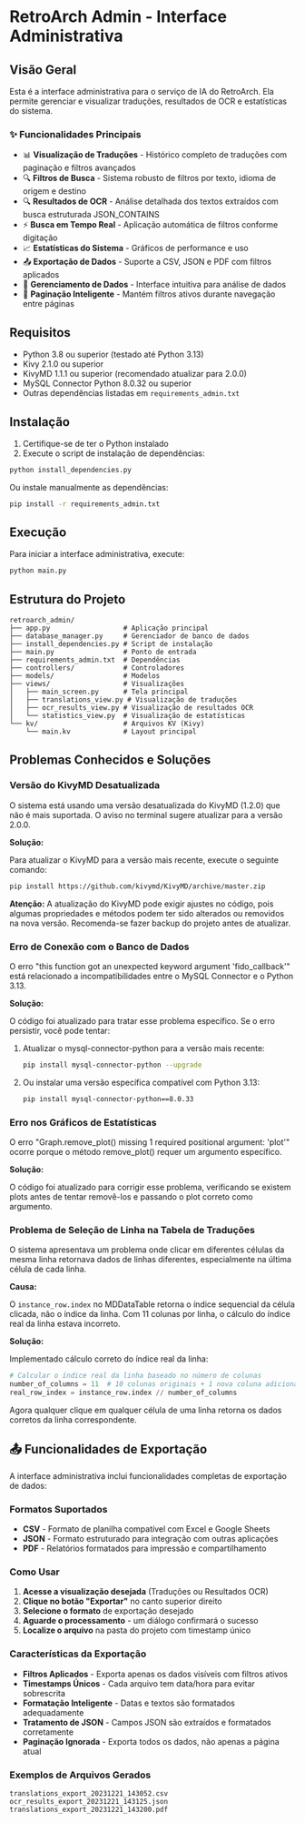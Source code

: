 # RetroArch Admin - Interface Administrativa

## Visão Geral

Esta é a interface administrativa para o serviço de IA do RetroArch. Ela permite gerenciar e visualizar traduções, resultados de OCR e estatísticas do sistema.

### ✨ Funcionalidades Principais

- 📊 **Visualização de Traduções** - Histórico completo de traduções com paginação e filtros avançados
- 🔍 **Filtros de Busca** - Sistema robusto de filtros por texto, idioma de origem e destino
- 🔍 **Resultados de OCR** - Análise detalhada dos textos extraídos com busca estruturada JSON_CONTAINS
- ⚡ **Busca em Tempo Real** - Aplicação automática de filtros conforme digitação
- 📈 **Estatísticas do Sistema** - Gráficos de performance e uso
- 📤 **Exportação de Dados** - Suporte a CSV, JSON e PDF com filtros aplicados
- 🔧 **Gerenciamento de Dados** - Interface intuitiva para análise de dados
- 📄 **Paginação Inteligente** - Mantém filtros ativos durante navegação entre páginas

## Requisitos

- Python 3.8 ou superior (testado até Python 3.13)
- Kivy 2.1.0 ou superior
- KivyMD 1.1.1 ou superior (recomendado atualizar para 2.0.0)
- MySQL Connector Python 8.0.32 ou superior
- Outras dependências listadas em `requirements_admin.txt`

## Instalação

1. Certifique-se de ter o Python instalado
2. Execute o script de instalação de dependências:

```bash
python install_dependencies.py
```

Ou instale manualmente as dependências:

```bash
pip install -r requirements_admin.txt
```

## Execução

Para iniciar a interface administrativa, execute:

```bash
python main.py
```

## Estrutura do Projeto

```
retroarch_admin/
├── app.py                  # Aplicação principal
├── database_manager.py     # Gerenciador de banco de dados
├── install_dependencies.py # Script de instalação
├── main.py                 # Ponto de entrada
├── requirements_admin.txt  # Dependências
├── controllers/            # Controladores
├── models/                 # Modelos
├── views/                  # Visualizações
│   ├── main_screen.py      # Tela principal
│   ├── translations_view.py # Visualização de traduções
│   ├── ocr_results_view.py # Visualização de resultados OCR
│   └── statistics_view.py  # Visualização de estatísticas
└── kv/                     # Arquivos KV (Kivy)
    └── main.kv             # Layout principal
```

## Problemas Conhecidos e Soluções

### Versão do KivyMD Desatualizada

O sistema está usando uma versão desatualizada do KivyMD (1.2.0) que não é mais suportada. O aviso no terminal sugere atualizar para a versão 2.0.0.

**Solução:**

Para atualizar o KivyMD para a versão mais recente, execute o seguinte comando:

```bash
pip install https://github.com/kivymd/KivyMD/archive/master.zip
```

**Atenção:** A atualização do KivyMD pode exigir ajustes no código, pois algumas propriedades e métodos podem ter sido alterados ou removidos na nova versão. Recomenda-se fazer backup do projeto antes de atualizar.

### Erro de Conexão com o Banco de Dados

O erro "this function got an unexpected keyword argument 'fido_callback'" está relacionado a incompatibilidades entre o MySQL Connector e o Python 3.13.

**Solução:**

O código foi atualizado para tratar esse problema específico. Se o erro persistir, você pode tentar:

1. Atualizar o mysql-connector-python para a versão mais recente:
   ```bash
   pip install mysql-connector-python --upgrade
   ```

2. Ou instalar uma versão específica compatível com Python 3.13:
   ```bash
   pip install mysql-connector-python==8.0.33
   ```

### Erro nos Gráficos de Estatísticas

O erro "Graph.remove_plot() missing 1 required positional argument: 'plot'" ocorre porque o método remove_plot() requer um argumento específico.

**Solução:**

O código foi atualizado para corrigir esse problema, verificando se existem plots antes de tentar removê-los e passando o plot correto como argumento.

### Problema de Seleção de Linha na Tabela de Traduções

O sistema apresentava um problema onde clicar em diferentes células da mesma linha retornava dados de linhas diferentes, especialmente na última célula de cada linha.

**Causa:**

O `instance_row.index` no MDDataTable retorna o índice sequencial da célula clicada, não o índice da linha. Com 11 colunas por linha, o cálculo do índice real da linha estava incorreto.

**Solução:**

Implementado cálculo correto do índice real da linha:
```python
# Calcular o índice real da linha baseado no número de colunas
number_of_columns = 11  # 10 colunas originais + 1 nova coluna adicionada
real_row_index = instance_row.index // number_of_columns
```

Agora qualquer clique em qualquer célula de uma linha retorna os dados corretos da linha correspondente.

## 📤 Funcionalidades de Exportação

A interface administrativa inclui funcionalidades completas de exportação de dados:

### Formatos Suportados

- **CSV** - Formato de planilha compatível com Excel e Google Sheets
- **JSON** - Formato estruturado para integração com outras aplicações
- **PDF** - Relatórios formatados para impressão e compartilhamento

### Como Usar

1. **Acesse a visualização desejada** (Traduções ou Resultados OCR)
2. **Clique no botão "Exportar"** no canto superior direito
3. **Selecione o formato** de exportação desejado
4. **Aguarde o processamento** - um diálogo confirmará o sucesso
5. **Localize o arquivo** na pasta do projeto com timestamp único

### Características da Exportação

- **Filtros Aplicados** - Exporta apenas os dados visíveis com filtros ativos
- **Timestamps Únicos** - Cada arquivo tem data/hora para evitar sobrescrita
- **Formatação Inteligente** - Datas e textos são formatados adequadamente
- **Tratamento de JSON** - Campos JSON são extraídos e formatados corretamente
- **Paginação Ignorada** - Exporta todos os dados, não apenas a página atual

### Exemplos de Arquivos Gerados

```
translations_export_20231221_143052.csv
ocr_results_export_20231221_143125.json
translations_export_20231221_143200.pdf
```
